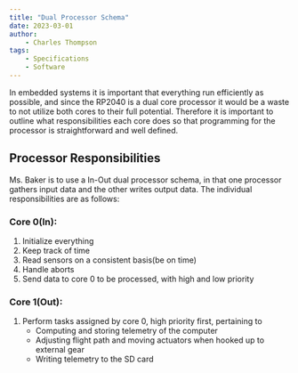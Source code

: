 ```yaml
---
title: "Dual Processor Schema"
date: 2023-03-01
author:
    - Charles Thompson
tags:
    - Specifications
    - Software
---
```

In embedded systems it is important that everything run efficiently as possible, and since the RP2040 is a dual core processor it would be a waste to not utilize both cores to their full potential. Therefore it is important to outline what responsibilities each core does so that programming for the processor is straightforward and well defined.

## Processor Responsibilities
Ms. Baker is to use a In-Out dual processor schema, in that one processor gathers input data and the other writes output data. The individual responsibilities are as follows:

### Core 0(In):
1. Initialize everything
2. Keep track of time
3. Read sensors on a consistent basis(be on time)
4. Handle aborts
5. Send data to core 0 to be processed, with high and low priority

### Core 1(Out):
1. Perform tasks assigned by core 0, high priority first, pertaining to
    * Computing and storing telemetry of the computer
    * Adjusting flight path and moving actuators when hooked up to external gear
    * Writing telemetry to the SD card